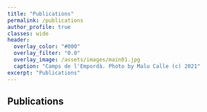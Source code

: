 ```yaml
---
title: "Publications"
permalink: /publications
author_profile: true
classes: wide
header:
  overlay_color: "#000"
  overlay_filter: "0.0"
  overlay_image: /assets/images/main01.jpg
  caption: "Camps de l'Empordà. Photo by Malu Calle (c) 2021"  
excerpt: "Publications"
---
```



## Publications
